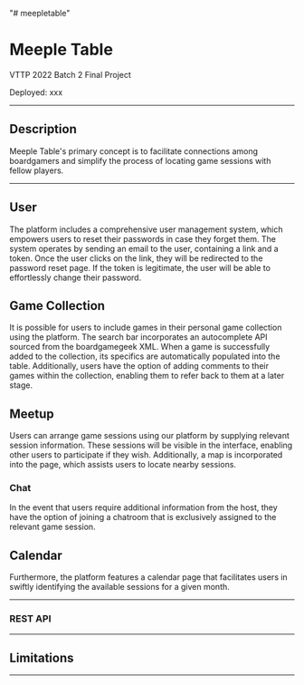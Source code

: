 "# meepletable" 

# Meeple Table
VTTP 2022 Batch 2 Final Project

Deployed: xxx

---

## Description

Meeple Table's primary concept is to facilitate connections among boardgamers and simplify the process of locating game sessions with fellow players.


---

## User

The platform includes a comprehensive user management system, which empowers users to reset their passwords in case they forget them. The system operates by sending an email to the user, containing a link and a token. Once the user clicks on the link, they will be redirected to the password reset page. If the token is legitimate, the user will be able to effortlessly change their password.

## Game Collection

It is possible for users to include games in their personal game collection using the platform. The search bar incorporates an autocomplete API sourced from the boardgamegeek XML. When a game is successfully added to the collection, its specifics are automatically populated into the table. Additionally, users have the option of adding comments to their games within the collection, enabling them to refer back to them at a later stage.

## Meetup

Users can arrange game sessions using our platform by supplying relevant session information. These sessions will be visible in the interface, enabling other users to participate if they wish. Additionally, a map is incorporated into the page, which assists users to locate nearby sessions.


### Chat

In the event that users require additional information from the host, they have the option of joining a chatroom that is exclusively assigned to the relevant game session.

## Calendar

Furthermore, the platform features a calendar page that facilitates users in swiftly identifying the available sessions for a given month.


---





### REST API



---

## Limitations


___
